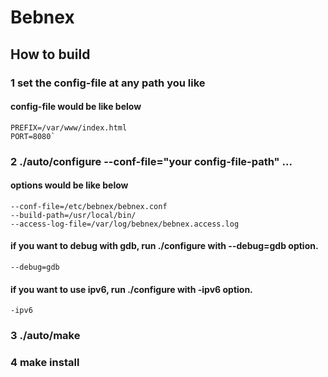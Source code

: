 # Bebnex
## How to build
### 1 set the config-file at any path you like
#### config-file would be like below
    PREFIX=/var/www/index.html
    PORT=8080`
### 2 ./auto/configure --conf-file="your config-file-path" ...
#### options would be like below
    --conf-file=/etc/bebnex/bebnex.conf
    --build-path=/usr/local/bin/
    --access-log-file=/var/log/bebnex/bebnex.access.log
#### if you want to debug with gdb, run ./configure with --debug=gdb option.
    --debug=gdb
#### if you want to use ipv6, run ./configure with -ipv6 option.
    -ipv6
### 3 ./auto/make
####

### 4 make install